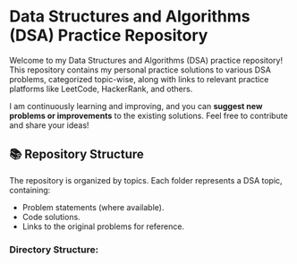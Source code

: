 # Data Structures and Algorithms (DSA) Practice Repository

Welcome to my Data Structures and Algorithms (DSA) practice repository! This repository contains my personal practice solutions to various DSA problems, categorized topic-wise, along with links to relevant practice platforms like LeetCode, HackerRank, and others.

I am continuously learning and improving, and you can **suggest new problems or improvements** to the existing solutions. Feel free to contribute and share your ideas!

## 📚 Repository Structure
The repository is organized by topics. Each folder represents a DSA topic, containing:
- Problem statements (where available).
- Code solutions.
- Links to the original problems for reference.

### Directory Structure:
